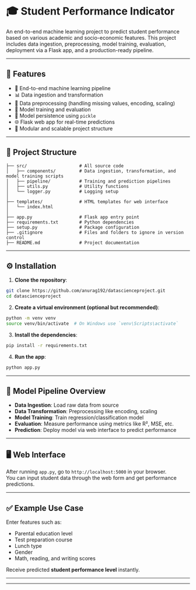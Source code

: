 # 🎓 Student Performance Indicator

An end-to-end machine learning project to predict student performance based on various academic and socio-economic features. This project includes data ingestion, preprocessing, model training, evaluation, deployment via a Flask app, and a production-ready pipeline.

---

## 🚀 Features

- 🔄 End-to-end machine learning pipeline
- 📊 Data ingestion and transformation
- 🧹 Data preprocessing (handling missing values, encoding, scaling)
- 🧠 Model training and evaluation
- 💾 Model persistence using `pickle`
- 🌐 Flask web app for real-time predictions
- 📁 Modular and scalable project structure

---

## 📁 Project Structure

```
├── src/                    # All source code
│   ├── components/         # Data ingestion, transformation, and model training scripts
│   ├── pipeline/           # Training and prediction pipelines
│   ├── utils.py            # Utility functions
│   └── logger.py           # Logging setup
│
├── templates/              # HTML templates for web interface
│   └── index.html
│
├── app.py                  # Flask app entry point
├── requirements.txt        # Python dependencies
├── setup.py                # Package configuration
├── .gitignore              # Files and folders to ignore in version control
├── README.md               # Project documentation
```

---

## ⚙️ Installation

1. **Clone the repository**:
```bash
git clone https://github.com/anurag192/datascienceproject.git
cd datascienceproject
```

2. **Create a virtual environment (optional but recommended)**:
```bash
python -m venv venv
source venv/bin/activate  # On Windows use `venv\Scripts\activate`
```

3. **Install the dependencies**:
```bash
pip install -r requirements.txt
```

4. **Run the app**:
```bash
python app.py
```

---

## 🧠 Model Pipeline Overview

- **Data Ingestion**: Load raw data from source
- **Data Transformation**: Preprocessing like encoding, scaling
- **Model Training**: Train regression/classification model
- **Evaluation**: Measure performance using metrics like R², MSE, etc.
- **Prediction**: Deploy model via web interface to predict performance

---

## 🖥️ Web Interface

After running `app.py`, go to `http://localhost:5000` in your browser.  
You can input student data through the web form and get performance predictions.

---

## ✅ Example Use Case

Enter features such as:
- Parental education level
- Test preparation course
- Lunch type
- Gender
- Math, reading, and writing scores

Receive predicted **student performance level** instantly.

---


---
